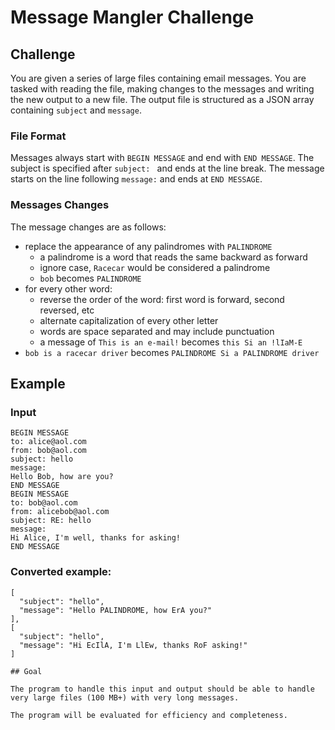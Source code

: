 # Message Mangler Challenge

## Challenge

You are given a series of large files containing email messages.
You are tasked with reading the file, making changes to the messages and writing the new output to a new file.
The output file is structured as a JSON array containing `subject` and `message`.

### File Format

Messages always start with `BEGIN MESSAGE` and end with `END MESSAGE`.
The subject is specified after `subject: ` and ends at the line break.
The message starts on the line following `message:` and ends at `END MESSAGE`.

### Messages Changes

The message changes are as follows:
  - replace the appearance of any palindromes with `PALINDROME`
    - a palindrome is a word that reads the same backward as forward
    - ignore case, `Racecar` would be considered a palindrome
    - `bob` becomes `PALINDROME`
  - for every other word:
    - reverse the order of the word: first word is forward, second reversed, etc
    - alternate capitalization of every other letter
    - words are space separated and may include punctuation
    - a message of `This is an e-mail!` becomes `this Si an !lIaM-E`
  - `bob is a racecar driver` becomes `PALINDROME Si a PALINDROME driver`

## Example

### Input

```
BEGIN MESSAGE
to: alice@aol.com
from: bob@aol.com
subject: hello
message:
Hello Bob, how are you?
END MESSAGE
BEGIN MESSAGE
to: bob@aol.com
from: alicebob@aol.com
subject: RE: hello
message:
Hi Alice, I'm well, thanks for asking!
END MESSAGE
```

### Converted example:

```
[
  "subject": "hello",
  "message": "Hello PALINDROME, how ErA you?"
],
[
  "subject": "hello",
  "message": "Hi EcIlA, I'm LlEw, thanks RoF asking!"
]

## Goal

The program to handle this input and output should be able to handle very large files (100 MB+) with very long messages.

The program will be evaluated for efficiency and completeness.
